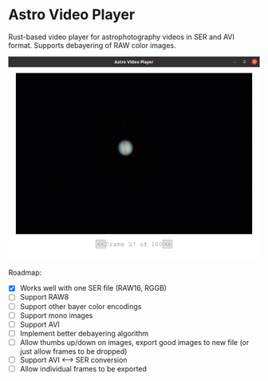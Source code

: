 # Astro Video Player

Rust-based video player for astrophotography videos in SER and AVI format. Supports debayering of RAW color images.

![Screenshot](docs/astro-video-player.png)

Roadmap:

- [X] Works well with one SER file (RAW16, RGGB)
- [ ] Support RAW8
- [ ] Support other bayer color encodings
- [ ] Support mono images
- [ ] Support AVI
- [ ] Implement better debayering algorithm
- [ ] Allow thumbs up/down on images, export good images to new file (or just allow frames to be dropped)
- [ ] Support AVI <--> SER conversion
- [ ] Allow individual frames to be exported
